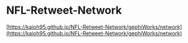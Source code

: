 # NFL-Retweet-Network

[https://kaioh95.github.io/NFL-Retweet-Network/gephiWorks/network](https://kaioh95.github.io/NFL-Retweet-Network/gephiWorks/network)
